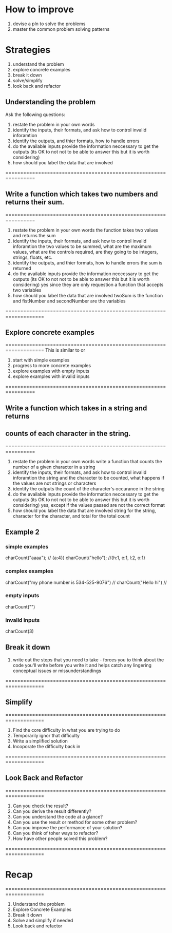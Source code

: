 # How to improve
1. devise a pln to solve the problems
2. master the common problem solving patterns

# Strategies
1. understand the problem
2. explore concrete examples
3. break it down
4. solve/simplify
5. look back and refactor

## Understanding the problem
Ask the following questions:
1. restate the problem in your own words
2. identify the inputs, their formats, and ask how to control invalid inforamtion
3. identify the outputs, and thier formats, how to handle errors 
4. do the available inputs provide the information neccessary to get the outputs (its OK to not not to be able to answer this but it is worth considering)
5. how should you label the data that are involved

 
================================================================
## Write a function which takes two numbers and returns their sum.
================================================================
1. restate the problem in your own words
  the function takes two values and returns the sum
2. identify the inputs, their formats, and ask how to control invalid inforamtion
  the two values to be summed, what are the maximum values, what are the controls required, are they going to be integers,  strings, floats, etc.
3. identify the outputs, and thier formats, how to handle errors 
  the sum is returned
4. do the available inputs provide the information neccessary to get the outputs (its OK to not not to be able to answer this but it is worth considering)
  yes since they are only requestion a function that accepts two variables
5. how should you label the data that are involved
  twoSum is the function and fistNumber and secondNumber are the variables


===================================================================
## Explore concrete examples
===================================================================
This is similar to <User Stories> or <Unit tests>

1. start with simple examples
2. progress to more concrete examples
3. explore examples with empty inputs
4. explore examples with invalid inputs


================================================================
## Write a function which takes in a string and returns 
## counts of each character in the string.
================================================================
1. restate the problem in your own words
  write a function that counts the number of a given character in a string
2. identify the inputs, their formats, and ask how to control invalid inforamtion
  the string and the character to be counted, what happens if the values are not strings or characters
3. identify the outputs
  the count of the character's occurance in the string
4. do the available inputs provide the information neccessary to get the outputs (its OK to not not to be able to answer this but it is worth considering)
  yes, except if the values passed are not the correct format
5. how should you label the data that are involved
  string for the string, character for the character, and total for the total count 

## Example 2

### simple examples
charCount("aaaa"); // {a:4})
charCount("hello"); //{h:1, e:1, l:2, o:1}

### complex examples
charCount("my phone number is 534-525-9076") // 
charCount("Hello hi") // 

### empty inputs
charCount("")

### invalid inputs
charCount(3)


## Break it down
1. write out the steps that you need to take - forces you to think about the code you'll write before you write it and helps catch any lingering conceptual issues or missunderstandings


===================================================================
## Simplify
===================================================================
1. Find the core difficulty in what you are trying to do
2. Temporarily ignor that difficulty
3. Write a simplified solution
4. Incoporate the difficulty back in

===================================================================
## Look Back and Refactor
===================================================================
1.  Can you check the result?
2.  Can you derive the result differently?
3.  Can you understand the code at a glance?
4.  Can you use the result or method for some other problem?
5.  Can you improve the performance of your solution?
6.  Can you think of toher ways to refactor?
7.  How have other people solved this problem?

===================================================================
# Recap
===================================================================

1. Understand the problem
2. Explore Concrete Examples
3. Break it down
4. Solve and simplify if needed
5. Look back and refactor